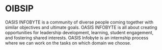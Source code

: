 # OIBSIP
OASIS INFOBYTE is a community of diverse people coming together with similar objectives and ultimate goals. OASIS INFOBYTE is all about creating opportunities for leadership development, learning, student engagement, and fostering shared interests. OASIS Infobyte is an internship process where we can work on the tasks on which domain we choose.
